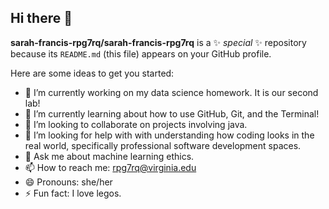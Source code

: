 ## Hi there 👋


**sarah-francis-rpg7rq/sarah-francis-rpg7rq** is a ✨ _special_ ✨ repository because its `README.md` (this file) appears on your GitHub profile.

Here are some ideas to get you started:

- 🔭 I’m currently working on my data science homework. It is our second lab!
- 🌱 I’m currently learning about how to use GitHub, Git, and the Terminal!
- 👯 I’m looking to collaborate on projects involving java.
- 🤔 I’m looking for help with with understanding how coding looks in the real world, specifically professional software development spaces.
- 💬 Ask me about machine learning ethics.
- 📫 How to reach me: rpg7rq@virginia.edu
- 😄 Pronouns: she/her
- ⚡ Fun fact: I love legos.

